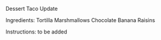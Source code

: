 Dessert Taco Update

Ingredients:
Tortilla
Marshmallows
Chocolate
Banana
Raisins

Instructions:
to be added
